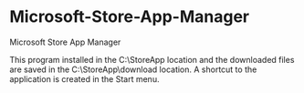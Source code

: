 # Microsoft-Store-App-Manager
 Microsoft Store App Manager

This program installed in the C:\StoreApp location and the downloaded files are saved in the C:\StoreApp\download location. A shortcut to the application is created in the Start menu.
